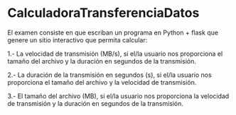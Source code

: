 # CalculadoraTransferenciaDatos
El examen consiste en que escriban un programa en Python + flask que genere un sitio interactivo que permita calcular:

1.- La velocidad de transmisión (MB/s), si el/la usuario nos proporciona el tamaño del archivo y la duración en segundos de la transmisión.

2.- La duración de la transmisión en segundos (s), si el/la usuario nos proporciona el tamaño del archivo y la velocidad de transmisión.

3.- El tamaño del archivo (MB), si el/la usuario nos proporciona la velocidad de transmisión y la duración en segundos de la transmisión.
